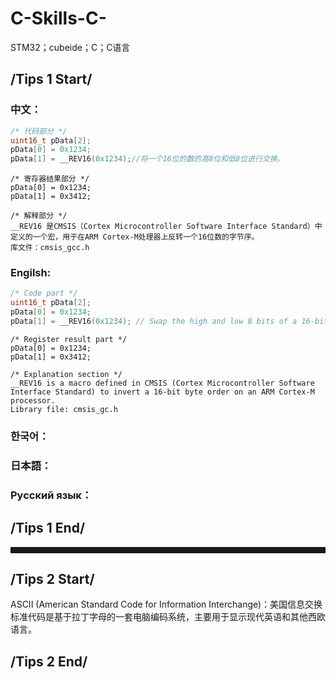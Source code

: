 # C-Skills-C-
STM32；cubeide；C；C语言

## /**********************************************Tips 1 Start**********************************************/
### 中文：
```C
/* 代码部分 */
uint16_t pData[2];
pData[0] = 0x1234;
pData[1] = __REV16(0x1234);//将一个16位的数的高8位和低8位进行交换。
```
    
    /* 寄存器结果部分 */
    pData[0] = 0x1234;
    pData[1] = 0x3412;
    
    /* 解释部分 */
    __REV16 是CMSIS（Cortex Microcontroller Software Interface Standard）中定义的一个宏，用于在ARM Cortex-M处理器上反转一个16位数的字节序。
    库文件：cmsis_gcc.h
    
### Engilsh:
```C
/* Code part */
uint16_t pData[2];
pData[0] = 0x1234;
pData[1] = __REV16(0x1234); // Swap the high and low 8 bits of a 16-bit number.
```
    
    /* Register result part */
    pData[0] = 0x1234;
    pData[1] = 0x3412;
    
    /* Explanation section */
    __REV16 is a macro defined in CMSIS (Cortex Microcontroller Software Interface Standard) to invert a 16-bit byte order on an ARM Cortex-M processor.
    Library file: cmsis_gc.h
### 한국어：
### 日本語：
### Русский язык：
## /**********************************************Tips 1 End**********************************************/

 <hr style="height:10px;border:none;border-top:10px skyblue;"/>
 
## /**********************************************Tips 2 Start**********************************************/
ASCII (American Standard Code for Information Interchange)：美国信息交换标准代码是基于拉丁字母的一套电脑编码系统，主要用于显示现代英语和其他西欧语言。
## /**********************************************Tips 2 End**********************************************/
